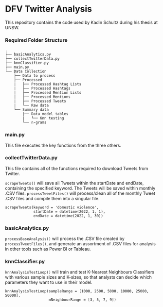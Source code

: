 # DFV Twitter Analysis
This repository contains the code used by Kadin Schultz during his thesis at UNSW.

### Required Folder Structure
```
.
├── basicAnalytics.py
├── collectTwitterData.py
├── knnClassifier.py
├── main.py
└── Data Collection
    ├── Data to process
    ├── Processed
    |   ├── Processed Hashtag Lists
    |   ├── Processed Hashtags
    |   ├── Processed Mention Lists
    |   ├── Processed Mentions
    |   ├── Processed Tweets
    |   └── Raw data
    └── Summary data
        ├── Data model tables
        |   └── Knn testing
        └── n-grams
```

### main.py
This file executes the key functions from the three others.

### collectTwitterData.py
This file contains all of the functions required to download Tweets from Twitter.

```scrapeTweets()``` will save all Tweets within the startDate and endDate, containing the specified keyword. The Tweets will be saved within monthly .CSV files. ```processTweetFiles()``` will process/clean all of the monthly Tweet .CSV files and compile them into a singular file.
```
scrapeTweets(keyword = 'domestic violence',
             startDate = datetime(2022, 1, 1),
             endDate = datetime(2022, 1, 30))
```

### basicAnalytics.py
```processBaseAnalysis()``` will process the .CSV file created by ```processTweetFiles()```, and generate an assortment of .CSV files for analysis in other tools such as Power BI or Tableau.

### knnClassifier.py
```knnAnalysisTestLoop()``` will train and test K-Nearest Neighbours Classifiers with various sample sizes and K-sizes, so that analysts can decide which parameters they want to use in their model.

```
knnAnalysisTestLoop(sampleRange = [1000, 2500, 5000, 10000, 25000, 50000],
                    nNeighbourRange = [3, 5, 7, 9])
```

